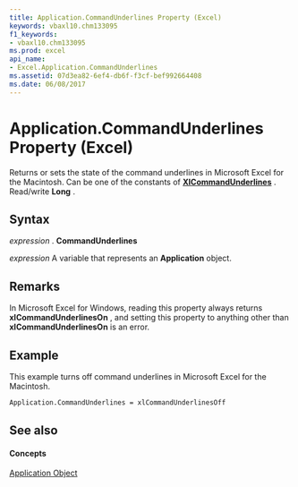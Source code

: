 ```yaml
---
title: Application.CommandUnderlines Property (Excel)
keywords: vbaxl10.chm133095
f1_keywords:
- vbaxl10.chm133095
ms.prod: excel
api_name:
- Excel.Application.CommandUnderlines
ms.assetid: 07d3ea82-6ef4-db6f-f3cf-bef992664408
ms.date: 06/08/2017
---
```



# Application.CommandUnderlines Property (Excel)

Returns or sets the state of the command underlines in Microsoft Excel for the Macintosh. Can be one of the constants of  **[XlCommandUnderlines](Excel.XlCommandUnderlines.md)** . Read/write **Long** .


## Syntax

 _expression_ . **CommandUnderlines**

 _expression_ A variable that represents an **Application** object.


## Remarks

In Microsoft Excel for Windows, reading this property always returns  **xlCommandUnderlinesOn** , and setting this property to anything other than **xlCommandUnderlinesOn** is an error.


## Example

This example turns off command underlines in Microsoft Excel for the Macintosh.


```vb
Application.CommandUnderlines = xlCommandUnderlinesOff
```


## See also


#### Concepts


[Application Object](Excel.Application(objec).md)

